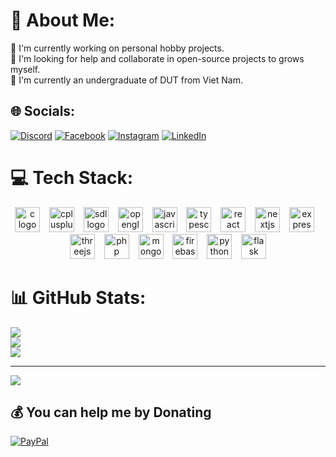# 💫 About Me:
🔭 I'm currently working on personal hobby projects.<br>🤝 I'm looking for help and collaborate in open-source projects to grows myself.<br>🌱 I'm currently an undergraduate of DUT from Viet Nam.


## 🌐 Socials:
[![Discord](https://img.shields.io/badge/Discord-%237289DA.svg?logo=discord&logoColor=white)](https://discord.gg/huyn_) [![Facebook](https://img.shields.io/badge/Facebook-%231877F2.svg?logo=Facebook&logoColor=white)](https://facebook.com/HuyN.2105) [![Instagram](https://img.shields.io/badge/Instagram-%23E4405F.svg?logo=Instagram&logoColor=white)](https://instagram.com/HuyN.2105) [![LinkedIn](https://img.shields.io/badge/LinkedIn-%230077B5.svg?logo=linkedin&logoColor=white)](https://linkedin.com/in/nguyen-huy-43aa5a323) 

# 💻 Tech Stack:
<div align="middle">
  <img src="https://skillicons.dev/icons?i=c" height="40" alt="c logo"  />
  <img width="7" />
  <img src="https://skillicons.dev/icons?i=cpp" height="40" alt="cplusplus logo"  />
  <img width="7" />
  <img src="https://cdn.jsdelivr.net/gh/devicons/devicon/icons/sdl/sdl-original.svg" height="40" alt="sdl logo"  />
  <img width="7" />
  <img src="https://cdn.jsdelivr.net/gh/devicons/devicon/icons/opengl/opengl-original.svg" height="40" alt="opengl logo"  />
  <img width="7" />
  <img src="https://skillicons.dev/icons?i=js" height="40" alt="javascript logo"  />
  <img width="7" />
  <img src="https://skillicons.dev/icons?i=ts" height="40" alt="typescript logo"  />
  <img width="7" />
  <img src="https://skillicons.dev/icons?i=react" height="40" alt="react logo"  />
  <img width="7" />
  <img src="https://skillicons.dev/icons?i=nextjs" height="40" alt="nextjs logo"  />
  <img width="7" />
  <img src="https://skillicons.dev/icons?i=express" height="40" alt="express logo"  />
  <img width="7" />
  <img src="https://skillicons.dev/icons?i=threejs" height="40" alt="threejs logo"  />
  <img width="7" />
  <img src="https://skillicons.dev/icons?i=php" height="40" alt="php logo"  />
  <img width="7" />
  <img src="https://skillicons.dev/icons?i=mongodb" height="40" alt="mongodb logo"  />
  <img width="7" />
  <img src="https://skillicons.dev/icons?i=firebase" height="40" alt="firebase logo"  />
  <img width="7" />
  <img src="https://skillicons.dev/icons?i=py" height="40" alt="python logo"  />
  <img width="7" />
  <img src="https://skillicons.dev/icons?i=flask" height="40" alt="flask logo"  />
</div>

# 📊 GitHub Stats:
![](https://github-readme-stats.vercel.app/api?username=HuyN2105&theme=one_dark_pro&hide_border=false&include_all_commits=false&count_private=false)<br/>
![](https://github-readme-streak-stats.herokuapp.com/?user=HuyN2105&theme=one_dark_pro&hide_border=false)<br/>
![](https://github-readme-stats.vercel.app/api/top-langs/?username=HuyN2105&theme=one_dark_pro&hide_border=false&include_all_commits=true&count_private=true&layout=compact)

---
[![](https://visitcount.itsvg.in/api?id=HuyN2105&icon=6&color=0)](https://visitcount.itsvg.in)

  ## 💰 You can help me by Donating
  [![PayPal](https://img.shields.io/badge/PayPal-00457C?style=for-the-badge&logo=paypal&logoColor=white)](https://paypal.me/HuyN2105) 
